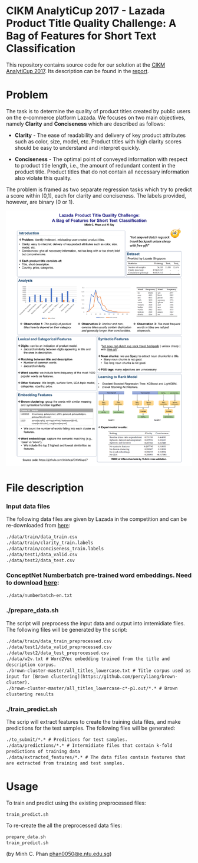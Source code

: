 # CIKM AnalytiCup 2017 - Lazada Product Title Quality Challenge: A Bag of Features for Short Text Classification

This repository contains source code for our solution at the [CIKM AnalytiCup 2017](https://competitions.codalab.org/competitions/16652). Its description can be found in the [report](#TBD).

# Problem
The task is to determine the quality of product titles created by public users on the e-commerce platform Lazada. We focuses on two main objectives, namely **Clarity** and **Conciseness** which are described as follows:
* **Clarity** - The ease of readability and delivery of key product attributes such as color, size, model, etc. Product titles with high clarity scores should be easy to understand and interpret quickly.

* **Conciseness** - The optimal point of conveyed information with respect to product title length, i.e., the amount of redundant content in the product title. Product titles that do not contain all necessary information also violate this quality.

The problem is framed as two separate regression tasks which try to predict a score within [0,1], each for clarity and conciseness. The labels provided, however, are binary (0 or 1).

![Poster](poster.png)


# File description
### Input data files
The following data files are given by Lazada in the competition and can be re-downloaded from [here](https://drive.google.com/drive/folders/0B-rwT7IHM52ockZabnpvYVE3Z00):
```
./data/train/data_train.csv
./data/train/clarity_train.labels
./data/train/conciseness_train.labels
./data/test1/data_valid.csv
./data/test2/data_test.csv
```
### ConceptNet Numberbatch pre-trained word embeddings. Need to download [here](https://conceptnet.s3.amazonaws.com/downloads/2017/numberbatch/numberbatch-en-17.06.txt.gz):
```
./data/numberbatch-en.txt
```

### ./prepare_data.sh
The script will preprocess the input data and output into imtemidiate files. The following files will be generated by the script:
```
./data/train/data_train_preprocessed.csv
./data/test1/data_valid_preprocessed.csv
./data/test2/data_test_preprocessed.csv
./data/w2v.txt # Word2Vec embedding trained from the title and description corpus.
./brown-cluster-master/all_titles_lowercase.txt # Title corpus used as input for [Brown clustering](https://github.com/percyliang/brown-cluster).
./brown-cluster-master/all_titles_lowercase-c*-p1.out/*.* # Brown clustering results
```

### ./train_predict.sh
The scrip will extract features to create the training data files, and make predictions for the test samples.
The following files will be generated:
```
./to_submit/*.* # Preditions for test samples.
./data/predictions/*.* # Intermidiate files that contain k-fold predictions of training data
./data/extracted_features/*.* # The data files contain features that are extracted from training and test samples.
```

# Usage
To train and predict using the existing preprocessed files:
```
train_predict.sh
```
To re-create the all the preprocessed data files:
```
prepare_data.sh
train_predict.sh
```

(by Minh C. Phan phan0050@e.ntu.edu.sg)
